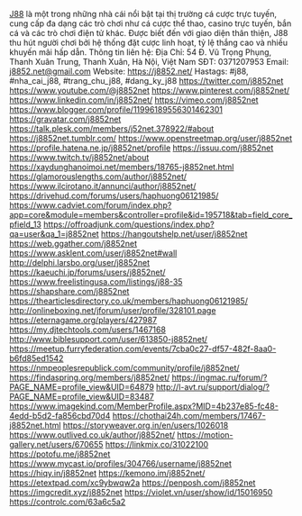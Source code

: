 <a href="https://j8852.net/">J88</a> là một trong những nhà cái nổi bật tại thị trường cá cược trực tuyến, cung cấp đa dạng các trò chơi như cá cược thể thao, casino trực tuyến, bắn cá và các trò chơi điện tử khác. Được biết đến với giao diện thân thiện, J88 thu hút người chơi bởi hệ thống đặt cược linh hoạt, tỷ lệ thắng cao và nhiều khuyến mãi hấp dẫn.
Thông tin liên hệ: 
Địa Chỉ: 54 Đ. Vũ Trọng Phụng, Thanh Xuân Trung, Thanh Xuân, Hà Nội, Việt Nam 
SĐT: 0371207953 
Email: j8852.net@gmail.com 
Website: 
<a href="https://j8852.net/">https://j8852.net/</a>
Hastags: #j88, #nha_cai_j88, #trang_chu_j88, #dang_ky_j88
<a href="https://twitter.com/j8852net">https://twitter.com/j8852net</a>
<a href="https://www.youtube.com/@j8852net">https://www.youtube.com/@j8852net</a>
<a href="https://www.pinterest.com/j8852net/">https://www.pinterest.com/j8852net/</a>
<a href="https://www.linkedin.com/in/j8852net/">https://www.linkedin.com/in/j8852net/</a>
<a href="https://vimeo.com/j8852net">https://vimeo.com/j8852net</a>
<a href="https://www.blogger.com/profile/11996189556301462301">https://www.blogger.com/profile/11996189556301462301</a>
<a href="https://gravatar.com/j8852net">https://gravatar.com/j8852net</a>
<a href="https://talk.plesk.com/members/j52net.378922/#about">https://talk.plesk.com/members/j52net.378922/#about</a>
<a href="https://j8852net.tumblr.com/">https://j8852net.tumblr.com/</a>
<a href="https://www.openstreetmap.org/user/j8852net">https://www.openstreetmap.org/user/j8852net</a>
<a href="https://profile.hatena.ne.jp/j8852net/profile">https://profile.hatena.ne.jp/j8852net/profile</a>
<a href="https://issuu.com/j8852net">https://issuu.com/j8852net</a>
<a href="https://www.twitch.tv/j8852net/about">https://www.twitch.tv/j8852net/about</a>
<a href="https://xaydunghanoimoi.net/members/18765-j8852net.html">https://xaydunghanoimoi.net/members/18765-j8852net.html</a>
<a href="https://glamorouslengths.com/author/j8852net/">https://glamorouslengths.com/author/j8852net/</a>
<a href="https://www.ilcirotano.it/annunci/author/j8852net/">https://www.ilcirotano.it/annunci/author/j8852net/</a>
<a href="https://drivehud.com/forums/users/haphuong06121985/">https://drivehud.com/forums/users/haphuong06121985/</a>
<a href="https://www.cadviet.com/forum/index.php?app=core&module=members&controller=profile&id=195718&tab=field_core_pfield_13">https://www.cadviet.com/forum/index.php?app=core&module=members&controller=profile&id=195718&tab=field_core_pfield_13</a>
<a href="https://offroadjunk.com/questions/index.php?qa=user&qa_1=j8852net">https://offroadjunk.com/questions/index.php?qa=user&qa_1=j8852net</a>
<a href="https://hangoutshelp.net/user/j8852net">https://hangoutshelp.net/user/j8852net</a>
<a href="https://web.ggather.com/j8852net">https://web.ggather.com/j8852net</a>
<a href="https://www.asklent.com/user/j8852net#wall">https://www.asklent.com/user/j8852net#wall</a>
<a href="http://delphi.larsbo.org/user/j8852net">http://delphi.larsbo.org/user/j8852net</a>
<a href="https://kaeuchi.jp/forums/users/j8852net/">https://kaeuchi.jp/forums/users/j8852net/</a>
<a href="https://www.freelistingusa.com/listings/j88-35">https://www.freelistingusa.com/listings/j88-35</a>
<a href="https://shapshare.com/j8852net">https://shapshare.com/j8852net</a>
<a href="https://thearticlesdirectory.co.uk/members/haphuong06121985/">https://thearticlesdirectory.co.uk/members/haphuong06121985/</a>
<a href="http://onlineboxing.net/jforum/user/profile/328101.page">http://onlineboxing.net/jforum/user/profile/328101.page</a>
<a href="https://eternagame.org/players/427987">https://eternagame.org/players/427987</a>
<a href="https://my.djtechtools.com/users/1467168">https://my.djtechtools.com/users/1467168</a>
<a href="http://www.biblesupport.com/user/613850-j8852net/">http://www.biblesupport.com/user/613850-j8852net/</a>
<a href="https://meetup.furryfederation.com/events/7cba0c27-df57-482f-8aa0-b6fd85ed1542">https://meetup.furryfederation.com/events/7cba0c27-df57-482f-8aa0-b6fd85ed1542</a>
<a href="https://nmpeoplesrepublick.com/community/profile/j8852net/">https://nmpeoplesrepublick.com/community/profile/j8852net/</a>
<a href="https://findaspring.org/members/j8852net/">https://findaspring.org/members/j8852net/</a>
<a href="https://ingmac.ru/forum/?PAGE_NAME=profile_view&UID=64879">https://ingmac.ru/forum/?PAGE_NAME=profile_view&UID=64879</a>
<a href="http://l-avt.ru/support/dialog/?PAGE_NAME=profile_view&UID=83487">http://l-avt.ru/support/dialog/?PAGE_NAME=profile_view&UID=83487</a>
<a href="https://www.imagekind.com/MemberProfile.aspx?MID=4b237e85-fc48-4edd-b5d2-fa856cbd70d4">https://www.imagekind.com/MemberProfile.aspx?MID=4b237e85-fc48-4edd-b5d2-fa856cbd70d4</a>
<a href="https://chothai24h.com/members/17467-j8852net.html">https://chothai24h.com/members/17467-j8852net.html</a>
<a href="https://storyweaver.org.in/en/users/1026018">https://storyweaver.org.in/en/users/1026018</a>
<a href="https://www.outlived.co.uk/author/j8852net/">https://www.outlived.co.uk/author/j8852net/</a>
<a href="https://motion-gallery.net/users/670655">https://motion-gallery.net/users/670655</a>
<a href="https://linkmix.co/31022100">https://linkmix.co/31022100</a>
<a href="https://potofu.me/j8852net">https://potofu.me/j8852net</a>
<a href="https://www.mycast.io/profiles/304766/username/j8852net">https://www.mycast.io/profiles/304766/username/j8852net</a>
<a href="https://hiqy.in/j8852net">https://hiqy.in/j8852net</a>
<a href="https://kemono.im/j8852net/">https://kemono.im/j8852net/</a>
<a href="https://etextpad.com/xc9ybwqw2a">https://etextpad.com/xc9ybwqw2a</a>
<a href="https://penposh.com/j8852net">https://penposh.com/j8852net</a>
<a href="https://imgcredit.xyz/j8852net">https://imgcredit.xyz/j8852net</a>
<a href="https://violet.vn/user/show/id/15016950">https://violet.vn/user/show/id/15016950</a>
<a href="https://controlc.com/63a6c5a2">https://controlc.com/63a6c5a2</a>

